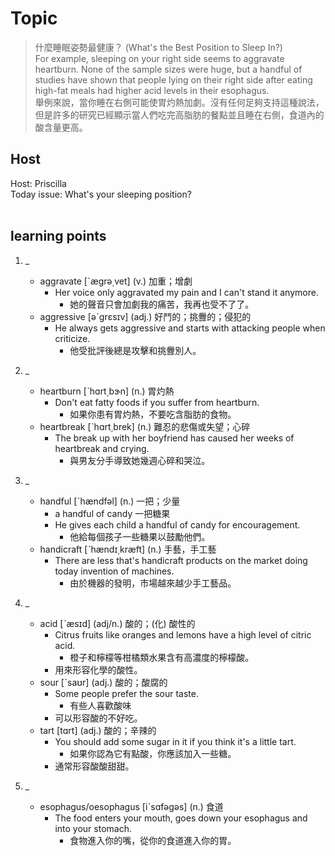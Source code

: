 # Topic

> 什麼睡眠姿勢最健康？ (What's the Best Position to Sleep In?) <br>
> For example, sleeping on your right side seems to aggravate heartburn. None of the sample sizes were huge, but a handful of studies have shown that people lying on their right side after eating high-fat meals had higher acid levels in their esophagus. <br>
> 舉例來說，當你睡在右側可能使胃灼熱加劇。沒有任何足夠支持這種說法，但是許多的研究已經顯示當人們吃完高脂肪的餐點並且睡在右側，食道內的酸含量更高。 <br>

## Host
Host: Priscilla
<br>Today issue: What's your sleeping position?
<br><br>
## learning points
1. _
	* aggravate  [ˋægrə͵vet]  (v.)  加重；增劇
		- Her voice only aggravated my pain and I can't stand it anymore.
			+ 她的聲音只會加劇我的痛苦，我再也受不了了。
	* aggressive  [əˋgrɛsɪv]  (adj.)  好鬥的；挑釁的；侵犯的
		- He always gets aggressive and starts with attacking people when criticize.
			+ 他受批評後總是攻擊和挑釁別人。

2. _
	* heartburn  [ˋhɑrt͵bɝn]  (n.)  胃灼熱
		- Don't eat fatty foods if you suffer from heartburn.
			+ 如果你患有胃灼熱，不要吃含脂肪的食物。
	* heartbreak  [ˋhɑrt͵brek]  (n.)  難忍的悲傷或失望；心碎
		- The break up with her boyfriend has caused her weeks of heartbreak and crying.
			+ 與男友分手導致她幾週心碎和哭泣。

3. _
	* handful  [ˋhændfəl]  (n.)  一把；少量
		- a handful of candy 一把糖果
		- He gives each child a handful of candy for encouragement.
			+ 他給每個孩子一些糖果以鼓勵他們。
	* handicraft  [ˋhændɪ͵kræft]  (n.)  手藝，手工藝
		- There are less that's handicraft products on the market doing today invention of machines.
			+ 由於機器的發明，市場越來越少手工藝品。

4. _
	* acid  [ˋæsɪd]  (adj/n.)  酸的；(化) 酸性的
		- Citrus fruits like oranges and lemons have a high level of citric acid.
			+ 橙子和檸檬等柑橘類水果含有高濃度的檸檬酸。
		- 用來形容化學的酸性。
	* sour  [ˋsaʊr]  (adj.)  酸的；酸腐的
		- Some people prefer the sour taste.
			+ 有些人喜歡酸味
		- 可以形容酸的不好吃。
	* tart  [tɑrt]  (adj.)  酸的；辛辣的
		- You should add some sugar in it if you think it's a little tart.
			+ 如果你認為它有點酸，你應該加入一些糖。
		- 通常形容酸酸甜甜。

5. _
	* esophagus/oesophagus  [iˋsɑfəgəs]  (n.)  食道
		- The food enters your mouth, goes down your esophagus and into your stomach.
			+ 食物進入你的嘴，從你的食道進入你的胃。
